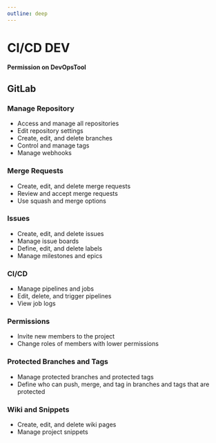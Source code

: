 ```yaml
---
outline: deep
---
```


# CI/CD DEV

**Permission on DevOpsTool**

## GitLab

### Manage Repository

* Access and manage all repositories
* Edit repository settings
* Create, edit, and delete branches
* Control and manage tags
* Manage webhooks

### Merge Requests

* Create, edit, and delete merge requests
* Review and accept merge requests
* Use squash and merge options

### Issues

* Create, edit, and delete issues
* Manage issue boards
* Define, edit, and delete labels
* Manage milestones and epics

### CI/CD

* Manage pipelines and jobs
* Edit, delete, and trigger pipelines
* View job logs

### Permissions

* Invite new members to the project
* Change roles of members with lower permissions

### Protected Branches and Tags

* Manage protected branches and protected tags
* Define who can push, merge, and tag in branches and tags that are protected

### Wiki and Snippets

* Create, edit, and delete wiki pages
* Manage project snippets